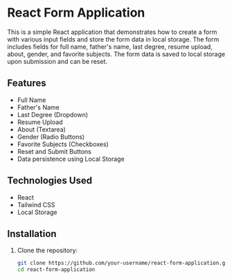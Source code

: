 # React Form Application

This is a simple React application that demonstrates how to create a form with various input fields and store the form data in local storage. The form includes fields for full name, father's name, last degree, resume upload, about, gender, and favorite subjects. The form data is saved to local storage upon submission and can be reset.

## Features

- Full Name
- Father's Name
- Last Degree (Dropdown)
- Resume Upload
- About (Textarea)
- Gender (Radio Buttons)
- Favorite Subjects (Checkboxes)
- Reset and Submit Buttons
- Data persistence using Local Storage

## Technologies Used

- React
- Tailwind CSS
- Local Storage

## Installation

1. Clone the repository:

   ```bash
   git clone https://github.com/your-username/react-form-application.git
   cd react-form-application
